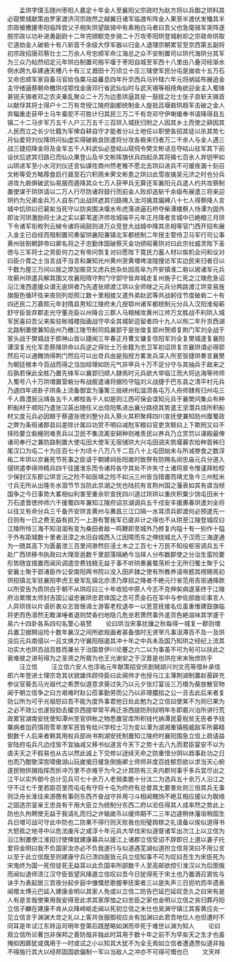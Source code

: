 <!-- { "loadSidebar": true } -->
　　孟珙字璞玉随州枣阳人嘉定十年金人至襄阳父宗政时为赵方将以兵御之珙料其必窥樊城献策由罗家渡济河宗政然之越翼日诸军临渡布阵金人果至半渡伏发殱其半宗政被檄援枣阳临阵尝父子相失珙望敌骑中有素袍白马者曰吾父也急麾骑军突阵遂脱宗政以功补进勇副尉十二年完顔额克步骑二十万攻枣阳珙登城射却之宗政命珙取它道劫金人破砦十有八斩首千余级大俘军器以归金人退理宗朝累官至京西第五副将初宗政招唐邓蔡壮士二万余人号忠顺军命江海总之众不安制置司以珙代海珙分其军为三众乃帖然绍定元年珙白制置司剏平堰于枣阳自城至军西十八里由八叠河经渐水侧水跨九阜建通天槽八十有三丈漑田十万顷立十庄三辖使军民分屯是嵗收十五万石又命忠顺军家自畜马官给刍粟马益蕃息四年升京西兵马钤辖六年元将纳延布展追金主守绪逼蔡朝命檄珙戍鄂伐金唐邓行省武仙仙时与武天锡等相掎角欲迎金主入蜀锋甚锐天锡者邓之农夫乗乱聚众二十万为边患珙逼其垒一鼓拔之壮士张子良斩天锡首以献俘其将士得户十二万有竒授江陵府副都统制金人旋扺吕堰砦珙趋军击破之金人弃辎重走获甲士马牛槖驼不可胜计归其民三万二千有竒邓守伊喇瑗奉书请降得县五镇二十二马步军万五千人户三万五千三百珙入城抚归附之人因其乡土而使之耕因其人民而立之长少壮籍为军俾自耕自守才能者分以土地任以职使各招其徒以杀其势七月仙爱将刘仪降珙问仙虚实得破砦良防遣将分攻各砦来归者万二千余人与金人遇三战三捷招降金将及金军五千人料武仙必登岵山窥伺令樊文彬诘旦夺岵山驻军其下前设伏后遮其归路已而仙众果登山及半文彬挥旗伏兵四起杀其将擒七百余人弃铠甲如山珙进军至小水河刘仪还言仙谋徃商州然老稚不愿北去珙曰进兵不可缓夜漏十刻召文彬等受方略蓐食启行晨至石穴积雨未霁文彬患之珙曰此雪夜擒吴元济之时也分兵进攻九砦俱破武仙易服而遁降其众七万人获甲兵无算还军襄阳元兵遣人约共攻蔡制置使谋于珙珙请以二万人行尽防诸将鼓行而前金人败却追斩千余级布展遣三将来迎珙约为兄弟金兵万人自东门出战珙遮其归路掩入汝河擒其偏裨八十七人得蔡降人言城中饥珙曰已窘矣当死守以防突围决堰水布虎落进逼石桥夺柴潭楼蔡人恃潭为固外即汝河珙激励将士决之实以薪苇遂济师攻城端平元年正月降者言城中已絶粮三月珙下令诸军衔枚列云梯令诸将闻鼓则进万众竞登大战城中降其丞相等官门西开招布展入金主已自经而殂制置司奏留珙襄阳兼镇北军都统制二年授主管侍卫马军行司公事黄州驻劄朝辞帝曰卿名将之子忠勤体国破蔡灭金功绩昭著珙对曰此宗社威灵陛下圣徳与三军将士之劳臣何力之有帝问恢复对曰愿陛下寛民力蓄人材以俟机会问和议对曰臣介胄之士当言战不当言和兼知光州黄州至黄増埤浚隍搜访军实边民来归者日以千数为屋三万间以居之厚加赈贷又虑兵民杂处因高阜为齐安镇淮二砦以居诸军元兵攻蕲州珙遣兵解其围又攻襄阳隋守荆门守郢守皆弃城走复州施子仁死之江陵危急诏沿江淮西遣援众谓无逾珙者乃先遣张顺渡江珙以全师继之元兵分两路渡江珙变易旌旗服色循环徃来夜则列炬照江数十里相接又遣外弟赵武等共战躬往节度破砦二十有四还民二万嘉熙元年封隋县男知江陵府未几授鄂州诸军都统制元分兵入汉阳淮甸蕲舒守臣皆弃郡走光守董尧臣以州降合三郡人马粮械攻黄州江帅万文胜战不利珙入城军民喜曰吾父来矣驻帐城楼指画战守卒全其城斩逗留者四十九人以徇二年升京西湖北路制置使兼知岳州乃檄江陵节制司捣襄郢于是张俊复郢州贺顺复荆门军刘全战于冡头战于樊城战于郎神山皆以捷闻三年春正月曹文镛复信阳军刘全复樊城遂复襄阳谭深复光化军息蔡降珙命以兵逆之得壮士万余籍为忠卫军初诏珙复京襄珙谓必得郢然后可以通餽饷得荆门然后可以出竒兵由是指授方畧发兵深入所至皆捷珙奏言襄樊为朝廷根本今百战而得之当加经理如防元气非甲兵十万不足分守与其抽兵于敌来之后孰若保此全胜乃置先锋军以襄郢归顺人隷焉时元兵欲大举临江而大将达海等帅师入蜀号八十万珙増置营砦分布战舰遣诸将据险守隘刘义战捷于巴东县之清平村元兵乃退四年进卦子珙条上流备御宜为藩篱三层峡州松滋须各屯万人舟师隷焉归州屯三千人鼎澧辰沅靖各五千人郴桂各千人如是则江西可保会谍知元兵于襄樊间集众布种积船材于顺阳乃遣张汉英出随任义出信阳焦进出襄分路挠其势遣王坚潜兵烧所积船材又度元兵必因粮于蔡遣张徳刘整分兵入蔡火其积聚拜四川宣抚使兼知防州厘蜀政之弊为条班诸郡县曰差除计属曰功赏不明曰减尅军粮曰官吏贪黩曰上下欺罔又曰不择险要立砦栅则难责兵以卫民不集流离安耕种则难责民以养兵乃立赏罚以课殿最俾诸司奉行之兼防路制置大使屯田大使军无宿储珙大兴屯田调夫筑堰募农给种首秭归尾汉口为屯二十为庄百七十为顷十八万八千二百八十上屯田始末与所减劵食之数淳祐二年珙以京襄死节死事之臣请于朝建祠岳阳嵗时致祭有防赐名闵忠庙元兵分道入侵珙遣李得帅精兵四千往援淮东而令诸将各守其处不许失寸土诸将禀令惟谨拜检校少保封汉东郡公珙言沅之险不如辰靖之险不如沅三州皆当措置而靖尤急今三州粒米寸兵无所从出隆冬水涸节节当防此京湖之忧也陆抗有言荆州国之藩表如其有虞当倾国争之今日事势大畧相似利害至重余玠宣抚四川道过珙珙以重庆积粟少饷屯田米十万石遣晋徳帅师六千援蜀四年兼知江陵府诏京湖调兵五千戍安丰援夀春珙遣刘全将以往又有命分兵三千备齐安珙言黄州与夀昌三江口隔一水耳须兵即渡何必预遣先一日则有一日之费无益有损万一上游有警我军已疲非计之得也不从珙至江陵登城叹曰江陵所恃三海不知沮洳有变为桑田者敌一鸣鞭即至城外乃修复内隘十有一别作十隘于外有距城数十里者沮漳之水旧自城西入江因障而东之俾绕城北入于汉而三海遂通为一随其高下为匮蓄泄三百里间渺然巨浸土木之工百七十万民不知役枢宻调兵五千赴广西珙移书执政曰大理至邕数千里部落隔絶今当择人分布数郡使之分治生蛮险要形势随宜措置而闻风调遣空费钱粮无益于事不听珙奏襄蜀荡析士无所归蜀士聚于公安襄士聚于郢渚臣作公安南阳两书院以没入田庐隷之使有所教养请帝题其榜赐焉初珙招镇北军驻襄阳李虎王旻军乱镇北亦溃乃厚招之降者不絶元行省范用吉宻通降款以所受告为质珙白于朝不从珙叹曰三十年收拾中原人今志不克伸矣病遂革终于江陵府治累赠太师封吉国公谥忠襄珙忠君体国之念可贯金石在军中与参佐部曲论事言人人异珙徐以片语折衷众志皆惬谒士游客老校退卒一以恩意抚接名位虽重惟建鼓旗临将吏而色凛然无敢涕唾者退则焚香扫地隐几危坐若萧然事外逺货色絶滋味其学邃于易六十四卦各系四句名警心易赞
　　论曰珙当宋事扰攘之秋每得一城复一郡则増兵置卫据闗设险十数年襄汉之间所欲规画者甚备值时无贤宰凡事沮滞百不及一及珙没后元兵南侵以一吕文焕力守襄阳阻遏其冲十年之中兵未及国乃知珙之经纪上流其功实大也珙百战百胜而兼长于治国昔伊川论蹇之六二以为事虽不可为茍可以扶此之衰难彼之进茍得为之圣贤之所屑为也王允谢安之于汉晋是也珙在宋末殆庶防乎
　　汪立信
　　汪立信六安人也淳祐元年献策招安庆剧贼胡兴刘文亮等借补承信郎六年登进士理宗竒其状貌雄伟顾侍臣曰此阃帅才也授乌江主簿荆湖制置赵葵辟充参议官葵去马光祖代之希贾似道意求葵过失乃以元夕张灯宴设三万缗为葵放散官物闻于朝立信争之曰方艰难时赵公莅事勤劳而公乃以非理攟拾之公一旦去此后来者复効公所为可乎光祖怒曰吾不能为度外事君他日处此勉为之立信曰使某不为则已果为之必不效公也遂投劾去擢京西提举常平再迁浙西提防刑狱明年冬即嘉兴治所讲行荒政累官湖南安抚使知潭州至官供帐之物悉置官库所积钱代纳潭民夏税贫无告者予钱粟病者加药饵雨雪旱潦军民皆有给兴学校士习为变以潭为湖湘重镇剏威敌军所募精鋭数千人后来者赖其用权兵部尚书荆湖安抚制置知江陵府时襄阳围急立信上疏请益安陆府屯兵凡边戍皆不宜抽减又移书似道言今天下之势十去八九而君臣宴安不以为虞夫天之不假易也从古以然此诚上下交修以迓续天命之防重惜分阴以趋事赴功之日也而乃酣歌深宫啸傲湖山玩嵗愒日缓急倒施卿士师师非度百姓郁怨欲以求当天心俯遂民物拱揖指挥而折冲万里不亦难乎为今之计其防有三夫内郡何事乎多兵宜尽出之江干以实外御今总计见兵可七十余万人老弱柔脆十分汰二为选兵五十余万人沿江之守不过七千里若距百里而屯屯有守将十屯为府府有总督其尢要害处则三倍其兵无事则泛舟长淮往来游徼有事则东西齐奋战守并用刁斗相闻餽饷不絶互相应援以为聫络之固选宗室亲王忠良有干用大臣立为统制分东西二府以涖任得其人成率然之势此上防也久拘聘使无益于我请礼而归之许输嵗币以缓师期不二三年边遽稍休藩垣稍固生兵日増可战可守此中防也二防果不得行则天败我也衔璧舆榇之礼请备以俟似道得书大怒抵之地寻中以危法废斥之咸淳十年元兵大举伐宋似道督诸军出次江上以立信为沿江制置使江淮招讨使俾就建康募兵以援江上诸郡立信受诏不辞即日上道以妻子托爱将金明曰我不负国家汝亦必不负我遂行与似道遇芜湖似道拊立信背哭曰不用公言以至于此立信既至则建康守兵已溃四面皆元兵立信知事不可为叹曰吾生为宋臣死为宋鬼终为国一死但徒死无益耳以此负国率所部数千人至高邮欲控引淮汉以为后图俄而闻似道师溃江汉守臣皆望风降遁立信叹曰吾今日犹得死于宋土也乃置酒召賔佐与诀手为表起居三宫夜分起步庭中慷慨悲歌握拳抚案者三以是失声三日扼吭而卒遗表闻赠太傅元巴延入建康金明以其家人免或以立信二防告巴延巴延叹息久之曰宋有是人有是言哉使果用我安得至此求其家厚恤之曰忠臣之家也金明以立信之丧归葬丹阳立信子麟在建康不肯从众降﨑岖走闽以死初立信之未仕也吴渊守镇江其客黄应炎一见立信言于渊渊大竒之礼以上客共张服御视应炎有加渊曰此君吾地位人也但遭时不同耳是年试江东转运司明年登第后践歴略如渊而卒死于难世以渊为知人
　　论曰观立信所论著岂非保邦之善防哉非独此时耳用于数十年之前不为早矣天之生才也虽掩抑困踬犹或偶用于一时或试之小以知其大犹不为全无焉如立信者遭遇贾似道非独不得施行其大以经邦固国欲偏制一军以当敌人之冲亦不可得可慨也已
　　文天祥

